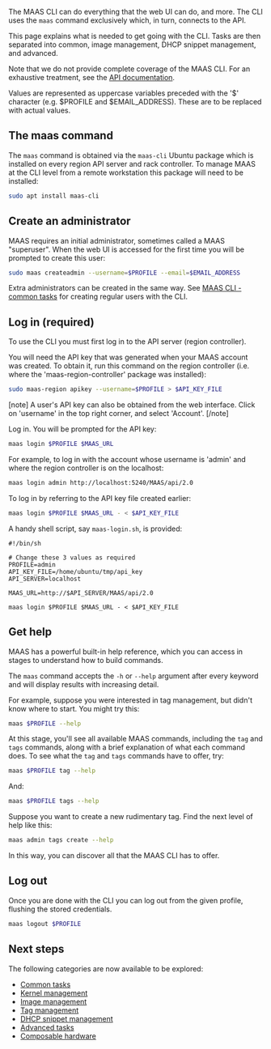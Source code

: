 <!--
Todo:
- Foldouts cannot be used with syntax highlighting: https://git.io/v14BR (affects all CLI pages)
-->
The MAAS CLI can do everything that the web UI can do, and more. The CLI uses the `maas` command exclusively which, in turn, connects to the API.

This page explains what is needed to get going with the CLI. Tasks are then separated into common, image management, DHCP snippet management, and advanced.

Note that we do not provide complete coverage of the MAAS CLI. For an exhaustive treatment, see the [API documentation](api.md).

Values are represented as uppercase variables preceded with the '$' character (e.g. $PROFILE and $EMAIL_ADDRESS). These are to be replaced with actual values.

<h2 id="heading--the-maas-command">The maas command</h2>

The `maas` command is obtained via the `maas-cli` Ubuntu package which is installed on every region API server and rack controller. To manage MAAS at the CLI level from a remote workstation this package will need to be installed:

``` bash
sudo apt install maas-cli
```

<h2 id="heading--create-an-administrator">Create an administrator</h2>

MAAS requires an initial administrator, sometimes called a MAAS "superuser". When the web UI is accessed for the first time you will be prompted to create this user:

``` bash
sudo maas createadmin --username=$PROFILE --email=$EMAIL_ADDRESS
```

Extra administrators can be created in the same way. See [MAAS CLI - common tasks](manage-cli-common.md#heading--create-a-regular-user) for creating regular users with the CLI.

<h2 id="heading--log-in-required">Log in (required)</h2>

To use the CLI you must first log in to the API server (region controller).

You will need the API key that was generated when your MAAS account was created. To obtain it, run this command on the region controller (i.e. where the 'maas-region-controller' package was installed):

``` bash
sudo maas-region apikey --username=$PROFILE > $API_KEY_FILE
```

[note]
A user's API key can also be obtained from the web interface. Click on 'username' in the top right corner, and select 'Account'.
[/note]

Log in. You will be prompted for the API key:

``` bash
maas login $PROFILE $MAAS_URL
```

For example, to log in with the account whose username is 'admin' and where the region controller is on the localhost:

``` bash
maas login admin http://localhost:5240/MAAS/api/2.0
```

To log in by referring to the API key file created earlier:

``` bash
maas login $PROFILE $MAAS_URL - < $API_KEY_FILE
```

A handy shell script, say `maas-login.sh`, is provided:

``` no-highlight
#!/bin/sh

# Change these 3 values as required 
PROFILE=admin
API_KEY_FILE=/home/ubuntu/tmp/api_key
API_SERVER=localhost

MAAS_URL=http://$API_SERVER/MAAS/api/2.0

maas login $PROFILE $MAAS_URL - < $API_KEY_FILE
```

<h2 id="heading--get-help">Get help</h2>

MAAS has a powerful built-in help reference, which you can access in stages to understand how to build commands.

The `maas` command accepts the `-h` or `--help` argument after every keyword and will display results with increasing detail.

For example, suppose you were interested in tag management, but didn't know where to start. You might try this:

``` bash
maas $PROFILE --help
```

At this stage, you'll see all available MAAS commands, including the `tag` and `tags` commands, along with a brief explanation of what each command does. To see what the `tag` and `tags` commands have to offer, try:

``` bash
maas $PROFILE tag --help
```

And:

``` bash
maas $PROFILE tags --help
```

Suppose you want to create a new rudimentary tag. Find the next level of help like this:

``` bash
maas admin tags create --help
```

In this way, you can discover all that the MAAS CLI has to offer.

<h2 id="heading--log-out">Log out</h2>

Once you are done with the CLI you can log out from the given profile, flushing the stored credentials.

``` bash
maas logout $PROFILE
```

<h2 id="heading--next-steps">Next steps</h2>

The following categories are now available to be explored:

-   [Common tasks](manage-cli-common.md)
-   [Kernel management](manage-cli-kernels.md)
-   [Image management](manage-cli-images.md)
-   [Tag management](manage-cli-tags.md)
-   [DHCP snippet management](manage-cli-dhcp-snippets.md)
-   [Advanced tasks](manage-cli-advanced.md)
-   [Composable hardware](manage-cli-comp-hw.md)

<!-- LINKS -->

